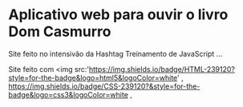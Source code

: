 # Aplicativo web para ouvir o livro Dom Casmurro

Site feito no intensivão da Hashtag Treinamento de JavaScript ...

Site feito com <img  src:'https://img.shields.io/badge/HTML-239120?style=for-the-badge&logo=html5&logoColor=white' ,  https://img.shields.io/badge/CSS-239120?&style=for-the-badge&logo=css3&logoColor=white , 
